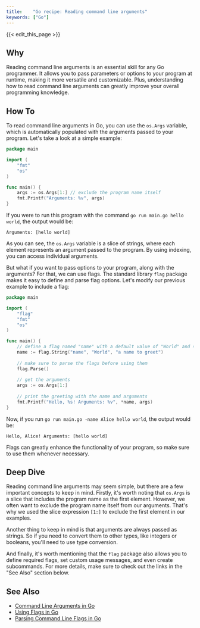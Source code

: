 ```yaml
---
title:    "Go recipe: Reading command line arguments"
keywords: ["Go"]
---
```


{{< edit_this_page >}}

## Why

Reading command line arguments is an essential skill for any Go programmer. It allows you to pass parameters or options to your program at runtime, making it more versatile and customizable. Plus, understanding how to read command line arguments can greatly improve your overall programming knowledge.

## How To

To read command line arguments in Go, you can use the `os.Args` variable, which is automatically populated with the arguments passed to your program. Let's take a look at a simple example:

```Go
package main

import (
    "fmt"
    "os"
)

func main() {
    args := os.Args[1:] // exclude the program name itself
    fmt.Printf("Arguments: %v", args)
}
```

If you were to run this program with the command `go run main.go hello world`, the output would be:

```
Arguments: [hello world]
```

As you can see, the `os.Args` variable is a slice of strings, where each element represents an argument passed to the program. By using indexing, you can access individual arguments.

But what if you want to pass options to your program, along with the arguments? For that, we can use flags. The standard library `flag` package makes it easy to define and parse flag options. Let's modify our previous example to include a flag:

```Go
package main

import (
    "flag"
    "fmt"
    "os"
)

func main() {
    // define a flag named "name" with a default value of "World" and short description
    name := flag.String("name", "World", "a name to greet")
    
    // make sure to parse the flags before using them
    flag.Parse()
    
    // get the arguments
    args := os.Args[1:]
    
    // print the greeting with the name and arguments
    fmt.Printf("Hello, %s! Arguments: %v", *name, args)
}
```

Now, if you run `go run main.go -name Alice hello world`, the output would be:

```
Hello, Alice! Arguments: [hello world]
```

Flags can greatly enhance the functionality of your program, so make sure to use them whenever necessary.

## Deep Dive

Reading command line arguments may seem simple, but there are a few important concepts to keep in mind. Firstly, it's worth noting that `os.Args` is a slice that includes the program name as the first element. However, we often want to exclude the program name itself from our arguments. That's why we used the slice expression `[1:]` to exclude the first element in our examples.

Another thing to keep in mind is that arguments are always passed as strings. So if you need to convert them to other types, like integers or booleans, you'll need to use type conversion.

And finally, it's worth mentioning that the `flag` package also allows you to define required flags, set custom usage messages, and even create subcommands. For more details, make sure to check out the links in the "See Also" section below.

## See Also

- [Command Line Arguments in Go](https://gobyexample.com/command-line-arguments)
- [Using Flags in Go](https://golang.org/pkg/flag/)
- [Parsing Command Line Flags in Go](https://blog.rapid7.com/2016/08/04/parsing-command-line-flags-in-go/)